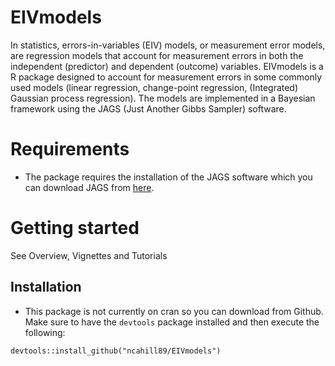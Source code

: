 # EIVmodels 

In statistics, errors-in-variables (EIV) models, or measurement error models, are regression models that account for measurement errors in both the independent (predictor) and dependent (outcome) variables. EIVmodels is a R package designed to account for measurement errors in some commonly used models (linear regression, change-point regression, (Integrated) Gaussian process regression). The models are implemented in a Bayesian framework using the JAGS (Just Another Gibbs Sampler) software.

# Requirements

  - The package requires the installation of the JAGS software which you can download JAGS from [here](https://sourceforge.net/projects/mcmc-jags/).

# Getting started

See Overview, Vignettes and Tutorials

## Installation

  - This package is not currently on cran so you can download from Github. Make sure to have the `devtools` package installed and then execute the following: 

```
devtools::install_github("ncahill89/EIVmodels")
```
